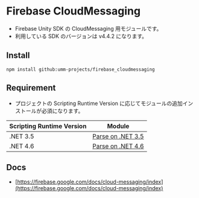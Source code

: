 # Firebase CloudMessaging

* Firebase Unity SDK の CloudMessaging 用モジュールです。
* 利用している SDK のバージョンは v4.4.2 になります。

## Install

```shell
npm install github:umm-projects/firebase_cloudmessaging
```

## Requirement

* プロジェクトの Scripting Runtime Version に応じてモジュールの追加インストールが必須になります。

| Scripting Runtime Version | Module |
| --- | --- |
| .NET 3.5 | [Parse on .NET 3.5](https://github.com/umm-project/parse_dotnet35) |
| .NET 4.6 | [Parse on .NET 4.6](https://github.com/umm-project/parse_dotnet46) |

## Docs

* [https://firebase.google.com/docs/cloud-messaging/index](https://firebase.google.com/docs/cloud-messaging/index)
